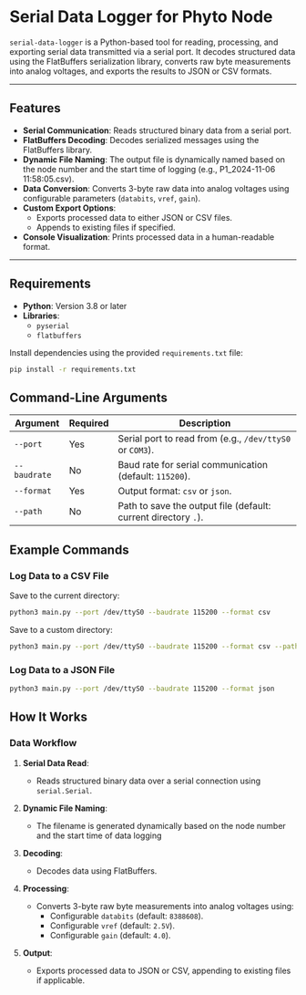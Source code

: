 # Serial Data Logger for Phyto Node

`serial-data-logger` is a Python-based tool for reading, processing, and exporting serial data transmitted via a serial port. It decodes structured data using the FlatBuffers serialization library, converts raw byte measurements into analog voltages, and exports the results to JSON or CSV formats.

---

## Features

- **Serial Communication**: Reads structured binary data from a serial port.
- **FlatBuffers Decoding**: Decodes serialized messages using the FlatBuffers library.
- **Dynamic File Naming**: The output file is dynamically named based on the node number and the start time of logging (e.g., P1_2024-11-06 11:58:05.csv).
- **Data Conversion**: Converts 3-byte raw data into analog voltages using configurable parameters (`databits`, `vref`, `gain`).
- **Custom Export Options**:
  - Exports processed data to either JSON or CSV files.
  - Appends to existing files if specified.
- **Console Visualization**: Prints processed data in a human-readable format.

---

## Requirements

- **Python**: Version 3.8 or later
- **Libraries**:
  - `pyserial`
  - `flatbuffers`

Install dependencies using the provided `requirements.txt` file:
```bash
pip install -r requirements.txt
```
## Command-Line Arguments

| **Argument**   | **Required** | **Description**                                                         |
|-----------------|--------------|-------------------------------------------------------------------------|
| `--port`       | Yes          | Serial port to read from (e.g., `/dev/ttyS0` or `COM3`).                |
| `--baudrate`   | No           | Baud rate for serial communication (default: `115200`).                |
| `--format`     | Yes          | Output format: `csv` or `json`.                                         |
| `--path`       | No           | Path to save the output file (default: current directory `.`).          |

## Example Commands
### Log Data to a CSV File
Save to the current directory:
```bash
python3 main.py --port /dev/ttyS0 --baudrate 115200 --format csv
```
Save to a custom directory:
```bash
python3 main.py --port /dev/ttyS0 --baudrate 115200 --format csv --path /home/chris/logs
```
### Log Data to a JSON File
```bash
python3 main.py --port /dev/ttyS0 --baudrate 115200 --format json
```

## How It Works

### Data Workflow

1. **Serial Data Read**:
   - Reads structured binary data over a serial connection using `serial.Serial`.

2. **Dynamic File Naming**:

    - The filename is generated dynamically based on the node number and the start time of data logging

2. **Decoding**:
   - Decodes data using FlatBuffers.

3. **Processing**:
   - Converts 3-byte raw byte measurements into analog voltages using:
     - Configurable `databits` (default: `8388608`).
     - Configurable `vref` (default: `2.5V`).
     - Configurable `gain` (default: `4.0`).

4. **Output**:
   - Exports processed data to JSON or CSV, appending to existing files if applicable.
